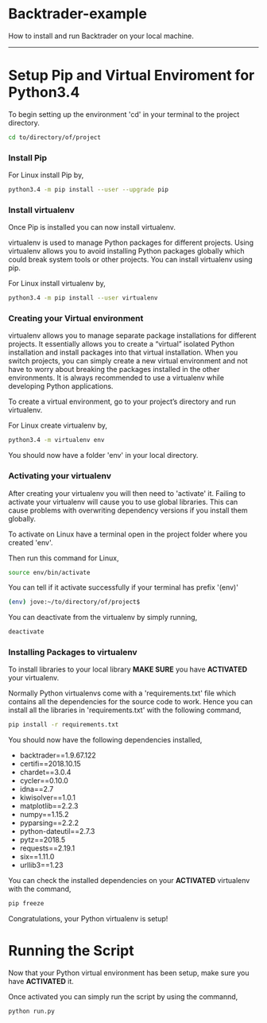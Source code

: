 # Backtrader-example
How to install and run Backtrader on your local machine.

---

# Setup Pip and Virtual Enviroment for Python3.4

To begin setting up the environment 'cd' in your terminal to the project directory.

```bash
cd to/directory/of/project
```

### Install Pip

For Linux install Pip by,

```bash
python3.4 -m pip install --user --upgrade pip
```

### Install virtualenv

Once Pip is installed you can now install virtualenv.

virtualenv is used to manage Python packages for different projects. Using virtualenv allows you to avoid installing Python packages globally which could break system tools or other projects. You can install virtualenv using pip.

For Linux install virtualenv by,

```bash
python3.4 -m pip install --user virtualenv
```

### Creating your Virtual environment

virtualenv allows you to manage separate package installations for different projects. It essentially allows you to create a “virtual” isolated Python installation and install packages into that virtual installation. When you switch projects, you can simply create a new virtual environment and not have to worry about breaking the packages installed in the other environments. It is always recommended to use a virtualenv while developing Python applications.

To create a virtual environment, go to your project’s directory and run virtualenv.

For Linux create virtualenv by,

```bash
python3.4 -m virtualenv env
```

You should now have a folder 'env' in your local directory.

### Activating your virtualenv

After creating your virtualenv you will then need to 'activate' it. Failing to activate your virtualenv will cause you to use global libraries.
This can cause problems with overwriting dependency versions if you install them globally.

To activate on Linux have a terminal open in the project folder where you created 'env'.

Then run this command for Linux,

```bash
source env/bin/activate
```

You can tell if it activate successfully if your terminal has prefix '(env)'

```bash
(env) jove:~/to/directory/of/project$
```

You can deactivate from the virtualenv by simply running,

```bash
deactivate
```

### Installing Packages to virtualenv

To install libraries to your local library **MAKE SURE** you have **ACTIVATED** your virtualenv. 

Normally Python virtualenvs come with a 'requirements.txt' file which contains all the dependencies for the source code to work.
Hence you can install all the libraries in 'requirements.txt' with the following command,

```bash
pip install -r requirements.txt
```

You should now have the following dependencies installed,

- backtrader==1.9.67.122
- certifi==2018.10.15
- chardet==3.0.4
- cycler==0.10.0
- idna==2.7
- kiwisolver==1.0.1
- matplotlib==2.2.3
- numpy==1.15.2
- pyparsing==2.2.2
- python-dateutil==2.7.3
- pytz==2018.5
- requests==2.19.1
- six==1.11.0
- urllib3==1.23

You can check the installed dependencies on your **ACTIVATED** virtualenv with the command,

```bash
pip freeze
```

Congratulations, your Python virtualenv is setup!

# Running the Script
Now that your Python virtual environment has been setup, make sure you have **ACTIVATED** it. 

Once activated you can simply run the script by using the commannd,

```bash
python run.py
```
